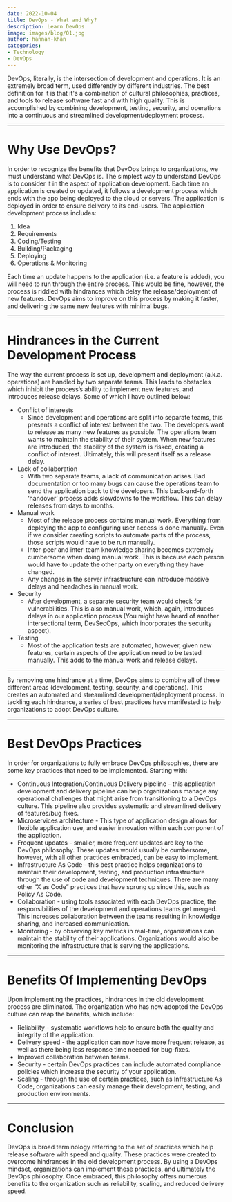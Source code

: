 ```yaml
---
date: 2022-10-04
title: DevOps - What and Why?
description: Learn DevOps
image: images/blog/01.jpg
author: hannan-khan
categories:
- Technology
- DevOps
---
```


DevOps, literally, is the intersection of development and operations. It is an extremely broad term, used differently by different industries. The best definition for it is that it's a combination of cultural philosophies, practices, and tools to release software fast and with high quality. This is accomplished by combining development, testing, security, and operations into a continuous and streamlined development/deployment process.
________________


# Why Use DevOps?
In order to recognize the benefits that DevOps brings to organizations, we must understand what DevOps is. The simplest way to understand DevOps is to consider it in the aspect of application development. Each time an application is created or updated, it follows a development process which ends with the app being deployed to the cloud or servers. The application is deployed in order to ensure delivery to its end-users.
The application development process includes:
1. Idea
2. Requirements
3. Coding/Testing
4. Building/Packaging
5. Deploying
6. Operations & Monitoring  
  
Each time an update happens to the application (i.e. a feature is added), you will need to run through the entire process. This would be fine, however, the process is riddled with hindrances which delay the release/deployment of new features. DevOps aims to improve on this process by making it faster, and delivering the same new features with minimal bugs.
________________


# Hindrances in the Current Development Process
The way the current process is set up, development and deployment (a.k.a. operations) are handled by two separate teams. This leads to obstacles which inhibit the process’s ability to implement new features, and introduces release delays. Some of which I have outlined below:
* Conflict of interests
  - Since development and operations are split into separate teams, this presents a conflict of interest between the two. The developers want to release as many new features as possible. The operations team wants to maintain the stability of their system. When new features are introduced, the stability of the system is risked, creating a conflict of interest. Ultimately, this will present itself as a release delay.
* Lack of collaboration
  - With two separate teams, a lack of communication arises. Bad documentation or too many bugs can cause the operations team to send the application back to the developers. This back-and-forth ‘handover’ process adds slowdowns to the workflow. This can delay releases from days to months.
* Manual work
  - Most of the release process contains manual work. Everything from deploying the app to configuring user access is done manually. Even if we consider creating scripts to automate parts of the process, those scripts would have to be run manually.
  - Inter-peer and inter-team knowledge sharing becomes extremely cumbersome when doing manual work. This is because each person would have to update the other party on everything they have changed.
  - Any changes in the server infrastructure can introduce massive delays and headaches in manual work.
* Security
  - After development, a separate security team would check for vulnerabilities. This is also manual work, which, again, introduces delays in our application process (You might have heard of another intersectional term, DevSecOps, which incorporates the security aspect).
* Testing
  - Most of the application tests are automated, however, given new features, certain aspects of the application need to be tested manually. This adds to the manual work and release delays.
________________


By removing one hindrance at a time, DevOps aims to combine all of these different areas (development, testing, security, and operations). This creates an automated and streamlined development/deployment process. In tackling each hindrance, a series of best practices have manifested to help organizations to adopt DevOps culture.
________________


# Best DevOps Practices
In order for organizations to fully embrace DevOps philosophies, there are some key practices that need to be implemented. Starting with:
   * Continuous Integration/Continuous Delivery pipeline - this application development and delivery pipeline can help organizations manage any operational challenges that might arise from transitioning to a DevOps culture. This pipeline also provides systematic and streamlined delivery of features/bug fixes.
   * Microservices architecture - This type of application design allows for flexible application use, and easier innovation within each component of the application.
   * Frequent updates - smaller, more frequent updates are key to the DevOps philosophy. These updates would usually be cumbersome, however, with all other practices embraced, can be easy to implement.
   * Infrastructure As Code - this best practice helps organizations to maintain their development, testing, and production infrastructure through the use of code and development techniques. There are many other “X as Code” practices that have sprung up since this, such as Policy As Code.
   * Collaboration - using tools associated with each DevOps practice, the responsibilities of the development and operations teams get merged. This increases collaboration between the teams resulting in knowledge sharing, and increased communication.
   * Monitoring - by observing key metrics in real-time, organizations can maintain the stability of their applications. Organizations would also be monitoring the infrastructure that is serving the applications.
________________



# Benefits Of Implementing DevOps
Upon implementing the practices, hindrances in the old development process are eliminated. The organization who has now adopted the DevOps culture can reap the benefits, which include:
   * Reliability - systematic workflows help to ensure both the quality and integrity of the application.
   * Delivery speed - the application can now have more frequent release, as well as there being less response time needed for bug-fixes.
   * Improved collaboration between teams.
   * Security - certain DevOps practices can include automated compliance policies which increase the security of your application.
   * Scaling - through the use of certain practices, such as Infrastructure As Code, organizations can easily manage their development, testing, and production environments.
________________


# Conclusion
DevOps is broad terminology referring to the set of practices which help release software with speed and quality. These practices were created to overcome hindrances in the old development process. By using a DevOps mindset, organizations can implement these practices, and ultimately the DevOps philosophy. Once embraced, this philosophy offers numerous benefits to the organization such as reliability, scaling, and reduced delivery speed.